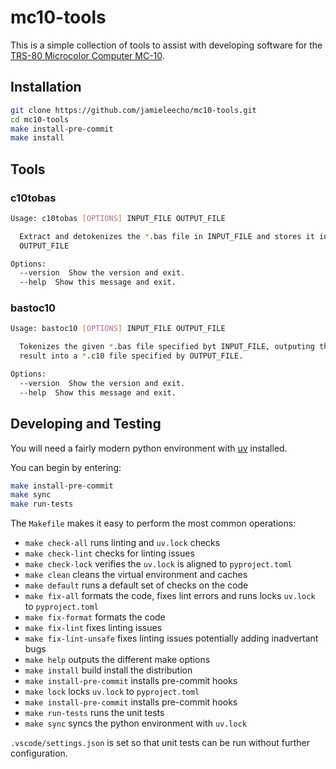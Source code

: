 # mc10-tools

This is a simple collection of tools to assist with developing software for
the [TRS-80 Microcolor Computer MC-10](https://en.wikipedia.org/wiki/TRS-80_MC-10).

## Installation

```bash
git clone https://github.com/jamieleecho/mc10-tools.git
cd mc10-tools
make install-pre-commit
make install
```

## Tools

### c10tobas

```bash
Usage: c10tobas [OPTIONS] INPUT_FILE OUTPUT_FILE

  Extract and detokenizes the *.bas file in INPUT_FILE and stores it in
  OUTPUT_FILE

Options:
  --version  Show the version and exit.
  --help  Show this message and exit.
```

### bastoc10

```bash
Usage: bastoc10 [OPTIONS] INPUT_FILE OUTPUT_FILE

  Tokenizes the given *.bas file specified byt INPUT_FILE, outputing the
  result into a *.c10 file specified by OUTPUT_FILE.

Options:
  --version  Show the version and exit.
  --help  Show this message and exit.
```

## Developing and Testing

You will need a fairly modern python environment with [uv](https://github.com/astral-sh/uv) installed.

You can begin by entering:

```bash
make install-pre-commit
make sync
make run-tests
```

The `Makefile` makes it easy to perform the most common operations:

* `make check-all` runs linting and `uv.lock` checks
* `make check-lint` checks for linting issues
* `make check-lock` verifies the `uv.lock` is aligned to `pyproject.toml`
* `make clean` cleans the virtual environment and caches
* `make default` runs a default set of checks on the code
* `make fix-all` formats the code, fixes lint errors and runs locks `uv.lock` to `pyproject.toml`
* `make fix-format` formats the code
* `make fix-lint` fixes linting issues
* `make fix-lint-unsafe` fixes linting issues potentially adding inadvertant bugs
* `make help` outputs the different make options
* `make install` build install the distribution
* `make install-pre-commit` installs pre-commit hooks
* `make lock` locks `uv.lock` to `pyproject.toml`
* `make install-pre-commit` installs pre-commit hooks
* `make run-tests` runs the unit tests
* `make sync` syncs the python environment with `uv.lock`

`.vscode/settings.json` is set so that unit tests can be run without further configuration.
